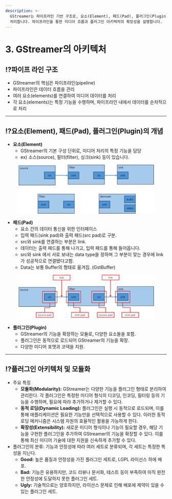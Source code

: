 ```yaml
---
description: >-
  GStreamer는 파이프라인 기반 구조로, 요소(Element), 패드(Pad), 플러그인(Plugin)이 상호작용하여 데이터를
  처리합니다. 파이프라인을 통한 미디어 흐름과 플러그인 아키텍처의 확장성을 설명합니다.
---
```


# 3. GStreamer의 아키텍처

## ⁉️파이프 라인 구조

* GStreamer의 핵심은 파이프라인(pipeline)
* 파이프라인은 데이터 흐름을 관리
* 여러 요소(elements)를 연결하여 미디어 데이터를 처리
* 각 요소(elements)는 특정 기능을 수행하며, 파이프라인 내에서 데이터를 순차적으로 처리

***

## ⁉️요소(Element), 패드(Pad), 플러그인(Plugin)의 개념

* **요소(Element)**
  * GStreamer의 기본 구성 단위로, 미디어 처리의 특정 기능을 담당
  * ex) 소스(source), 필터(filter), 싱크(sink) 등이 있습니다.

<figure><img src=".gitbook/assets/그림4.png" alt=""><figcaption></figcaption></figure>

* **패드(Pad)**
  * 요소 간의 데이터 통신을 위한 인터페이스
  * 입력 패드(sink pad)와 출력 패드(src pad)로 구분.
  * src와 sink를 연결하는 부분은 link.
  * 데이터는 출력 패드를 통해 나가고, 입력 패드를 통해 들어옵니다.
  * src와 sink 에서 서로 보내는 data type을 정하며 그 부분이 맞는 경우에 link가 성공적으로 연결됐다고함.
  * Data는 보통 Buffer의 형태로 옮겨짐. (GstBuffer)

<figure><img src=".gitbook/assets/그림6.png" alt=""><figcaption></figcaption></figure>

* **플러그인(Plugin)**
  * GStreamer의 기능을 확장하는 모듈로, 다양한 요소들을 포함.&#x20;
  * 플러그인은 동적으로 로드되어 GStreamer의 기능을 확장.
  * 다양한 미디어 포맷과 코덱을 지원.

***

## ⁉️플러그인 아키텍처 및 모듈화

* 주요 특징
  * **모듈화(Modularity):** GStreamer는 다양한 기능을 플러그인 형태로 분리하여 관리한다. 각 플러그인은 특정한 미디어 형식의 디코딩, 인코딩, 필터링 등의 기능을 수행하며, 필요에 따라 추가하거나 제거할 수 있다.
  * **동적 로딩(Dynamic Loading):** 플러그인은 실행 시 동적으로 로드되며, 이를 통해 애플리케이션은 필요한 기능만을 선택적으로 사용할 수 있다. 이러한 동적 로딩 메커니즘은 시스템 자원의 효율적인 활용을 가능하게 한다.
  * **확장성(Extensibility):** 새로운 미디어 형식이나 기능이 필요할 경우, 해당 기능을 구현한 플러그인을 추가하여 GStreamer의 기능을 확장할 수 있다. 이를 통해 최신 미디어 기술에 대한 지원을 신속하게 추가할 수 있다.
* 플러그인의 분류: 기능과 안정성에 따라 여러 세트로 분류되며, 각 세트는 특정한 특성을 지닌다.
  * **Good:** 높은 품질과 안정성을 가진 플러그인 세트로, LGPL 라이선스 하에 배포.
  * **Bad:** 기능은 유용하지만, 코드 리뷰나 문서화, 테스트 등이 부족하여 아직 완전한 안정성에 도달하지 못한 플러그인 세트.
  * **Ugly:** 기술적으로는 양호하지만, 라이선스 문제로 인해 배포에 제약이 있을 수 있는 플러그인 세트.



